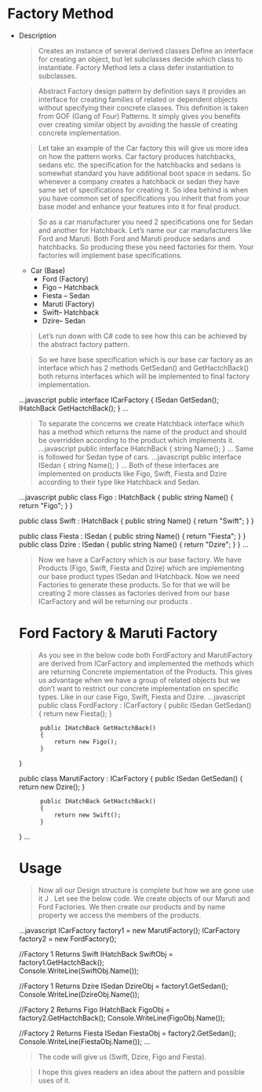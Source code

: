 ﻿# Factory Method

* Description
    >Creates an instance of several derived classes
    >Define an interface for creating an object, but let subclasses decide which class to instantiate. Factory Method lets a class defer instantiation to subclasses.

    > Abstract Factory design pattern by definition says it provides an interface for creating families of related or dependent objects without specifying their concrete classes. This definition is taken from GOF (Gang of Four) Patterns. It simply gives you benefits over creating similar object by avoiding the hassle of creating concrete implementation.

    > Let take an example of the Car factory this will give us more idea on how the pattern works. Car factory produces hatchbacks, sedans etc. the specification for the hatchbacks and sedans is somewhat standard you have additional boot space in sedans. So whenever a company creates a hatchback or sedan they have same set of specifications for creating it. So idea behind is when you have common set of specifications you inherit that from your base model and enhance your features into it for final product.

    > So as a car manufacturer you need 2 specifications one for Sedan and another for Hatchback. Let’s name our car manufacturers like Ford and Maruti. Both Ford and Maruti produce sedans and hatchbacks. So producing these you need factories for them. Your factories will implement base specifications.

    * Car (Base)
        * Ford (Factory)
        * Figo – Hatchback
        * Fiesta – Sedan
        * Maruti (Factory)
        * Swift– Hatchback
        * Dzire– Sedan

    > Let’s run down with C# code to see how this can be achieved by the abstract factory pattern.

    > So we have base specification which is our base car factory as an interface which has 2 methods GetSedan() and GetHactchBack() both returns interfaces which will be implemented to final factory implementation.
    
    ...javascript
    public interface ICarFactory
    {
        ISedan GetSedan();
        IHatchBack GetHactchBack();
    }
    ...

    > To separate the concerns we create Hatchback interface which has a method which returns the name of the product and should be overridden according to the product which implements it.
    ...javascript
    public interface IHatchBack
    {
        string Name();
    }
    ...
    > Same is followed for Sedan type of cars.
    ...javascript
    public interface ISedan
    {
        string Name();
    }
    ...
    > Both of these interfaces are implemented on products like Figo, Swift, Fiesta and Dzire according to their type like Hatchback and Sedan.

    ...javascript
    public class Figo : IHatchBack
    {
    public string Name()
        {
                return "Figo";
        }
    }

    public class Swift : IHatchBack
    {
    public string Name()
        {
                return "Swift";
        }
    }

    public class Fiesta : ISedan
    {
            public string Name()
            {
                return "Fiesta";
            }
    }
    public class Dzire : ISedan
    {
            public string Name()
            {
                return "Dzire";
            }
    }
    ...


    > Now we have a CarFactory which is our base factory. We have Products (Figo, Swift, Fiesta and Dzire) which are implementing our base product types ISedan and IHatchback. Now we need Factories to generate these products. So for that we will be creating 2 more classes as factories derived from our base ICarFactory and will be returning our products .


    # Ford Factory & Maruti Factory
    > As you see in the below code both FordFactory and MarutiFactory are derived from ICarFactory and implemented the methods which are returning Concrete implementation of the Products. This gives us advantage when we have a group of related objects but we don’t want to restrict our concrete implementation on specific types. Like in our case Figo, Swift, Fiesta and Dzire.
    ...javascript
    public class FordFactory : ICarFactory
    {
            public ISedan GetSedan()
            {
                return new Fiesta();
            }

            public IHatchBack GetHactchBack()
            {
                return new Figo();
            }
    }

    public class MarutiFactory : ICarFactory
    {
            public ISedan GetSedan()
            {
                return new Dzire();
            }

            public IHatchBack GetHactchBack()
            {
                return new Swift();
            }
    }
    ...

    # Usage

    > Now all our Design structure is complete but how we are gone use it  J . Let see the below code.
    We create objects of our Maruti and Ford Factories. We then create our products and by name property we access the members of the products.

    ...javascript
    ICarFactory factory1 = new MarutiFactory();
    ICarFactory factory2 = new FordFactory();

    //Factory 1 Returns Swift
    IHatchBack SwiftObj = factory1.GetHactchBack();          
    Console.WriteLine(SwiftObj.Name());

    //Factory 1 Returns Dzire
    ISedan DzireObj = factory1.GetSedan();
    Console.WriteLine(DzireObj.Name());

    //Factory 2 Returns Figo
    IHatchBack FigoObj = factory2.GetHactchBack();
    Console.WriteLine(FigoObj.Name());

    //Factory 2 Returns Fiesta
    ISedan FiestaObj = factory2.GetSedan();
    Console.WriteLine(FiestaObj.Name());
    ...

    > The code will give us (Swift, Dzire, Figo and Fiesta).

    > I hope this gives readers an idea about the pattern and possible uses of it.